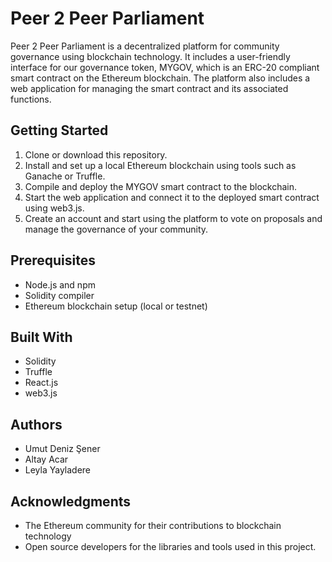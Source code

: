 # Peer 2 Peer Parliament

Peer 2 Peer Parliament is a decentralized platform for community governance using blockchain technology. It includes a user-friendly interface for our governance token, MYGOV, which is an ERC-20 compliant smart contract on the Ethereum blockchain. The platform also includes a web application for managing the smart contract and its associated functions.

## Getting Started

1. Clone or download this repository.
2. Install and set up a local Ethereum blockchain using tools such as Ganache or Truffle.
3. Compile and deploy the MYGOV smart contract to the blockchain.
4. Start the web application and connect it to the deployed smart contract using web3.js.
5. Create an account and start using the platform to vote on proposals and manage the governance of your community.

## Prerequisites

- Node.js and npm
- Solidity compiler
- Ethereum blockchain setup (local or testnet)

## Built With

- Solidity
- Truffle
- React.js
- web3.js

## Authors

- Umut Deniz Şener
- Altay Acar
- Leyla Yayladere

## Acknowledgments

- The Ethereum community for their contributions to blockchain technology
- Open source developers for the libraries and tools used in this project.
